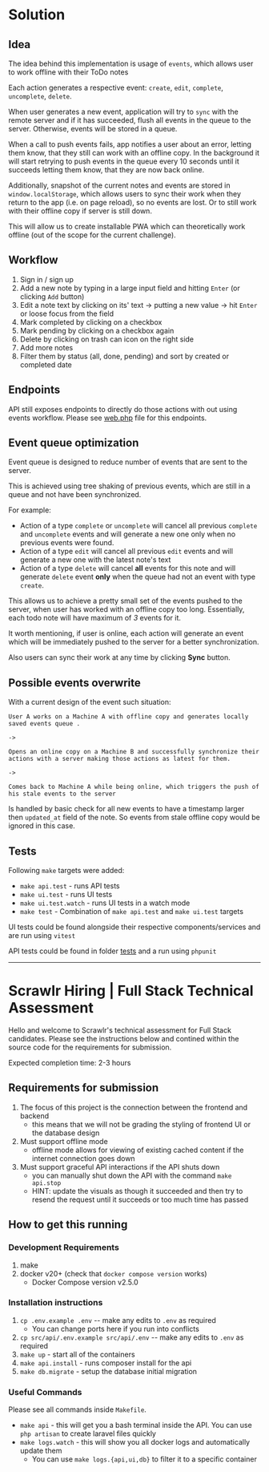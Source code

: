 # Solution


## Idea 
The idea behind this implementation is usage of `events`, which allows user to work offline with their ToDo notes

Each action generates a respective event: `create`, `edit`, `complete`, `uncomplete`, `delete`. 

When user generates a new event, application will try to `sync` with the remote server and if it has succeeded, flush all events in the queue to the server. Otherwise, events will be stored in a queue. 

When a call to push events fails, app notifies a user about an error, letting them know, that they still can work with an offline copy. In the background it will start retrying to push events in the queue every 10 seconds until it succeeds letting them know, that they are now back online.

Additionally, snapshot of the current notes and events are stored in `window.localStorage`, which allows users to sync their work when they return to the app (i.e. on page reload), so no events are lost. Or to still work with their offline copy if server is still down.

This will allow us to create installable PWA which can theoretically work offline (out of the scope for the current challenge).

## Workflow

1. Sign in / sign up
2. Add a new note by typing in a large input field and hitting `Enter` (or clicking `Add` button)
3. Edit a note text by clicking on its' text -> putting a new value -> hit `Enter` or loose focus from the field
4. Mark completed by clicking on a checkbox
5. Mark pending by clicking on a checkbox again
6. Delete by clicking on trash can icon on the right side
7. Add more notes
8. Filter them by status (all, done, pending) and sort by created or completed date

## Endpoints

API still exposes endpoints to directly do those actions with out using events workflow. Please see [web.php](src/api/routes/web.php) file for this endpoints.

## Event queue optimization

Event queue is designed to reduce number of events that are sent to the server.

This is achieved using tree shaking of previous events, which are still in a queue and not have been synchronized.

For example:

- Action of a type `complete` or `uncomplete` will cancel all previous `complete` and `uncomplete` events and will generate a new one only when no previous events were found.
- Action of a type `edit` will cancel all previous `edit` events and will generate a new one with the latest note's text
- Action of a type `delete` will cancel **all** events for this note and will generate `delete` event **only** when the queue had not an event with type `create`.

This allows us to achieve a pretty small set of the events pushed to the server, when user has worked with an offline copy too long. Essentially, each todo note will have maximum of *3* events for it.

It worth mentioning, if user is online, each action will generate an event which will be immediately pushed to the server for a better synchronization.

Also users can sync their work at any time by clicking **Sync** button.

## Possible events overwrite

With a current design of the event such situation:

```
User A works on a Machine A with offline copy and generates locally saved events queue .

-> 

Opens an online copy on a Machine B and successfully synchronize their actions with a server making those actions as latest for them.

-> 

Comes back to Machine A while being online, which triggers the push of his stale events to the server
```

Is handled by basic check for all new events to have a timestamp larger then `updated_at` field of the note. So events from stale offline copy would be ignored in this case.

## Tests

Following `make` targets were added:

- `make api.test` - runs API tests
- `make ui.test` - runs UI tests
- `make ui.test.watch` - runs UI tests in a watch mode
- `make test` - Combination of `make api.test` and `make ui.test` targets

UI tests could be found alongside their respective components/services and are run using `vitest`

API tests could be found in folder [tests](src/api/tests/) and a run using `phpunit`

---------

# Scrawlr Hiring | Full Stack Technical Assessment

Hello and welcome to Scrawlr's technical assessment for Full Stack candidates.
Please see the instructions below and contined within the source code for the requirements for submission.

Expected completion time: 2-3 hours

## Requirements for submission

1. The focus of this project is the connection between the frontend and backend
    - this means that we will not be grading the styling of frontend UI or the database design
2. Must support offline mode
    - offline mode allows for viewing of existing cached content if the internet connection goes down
3. Must support graceful API interactions if the API shuts down
    - you can manually shut down the API with the command `make api.stop`
    - HINT: update the visuals as though it succeeded and then try to resend the request until it succeeds
        or too much time has passed

## How to get this running

### Development Requirements

1. make
2. docker v20+ (check that `docker compose version` works)
    - Docker Compose version v2.5.0

### Installation instructions

1. `cp .env.example .env` -- make any edits to `.env` as required
    - You can change ports here if you run into conflicts
2. `cp src/api/.env.example src/api/.env` -- make any edits to `.env` as required
3. `make up` - start all of the containers
4. `make api.install` - runs composer install for the api
5. `make db.migrate` - setup the database initial migration

### Useful Commands

Please see all commands inside `Makefile`.

- `make api` - this will get you a bash terminal inside the API.
    You can use `php artisan` to create laravel files quickly
- `make logs.watch` - this will show you all docker logs and automatically update them
    - You can use `make logs.{api,ui,db}` to filter it to a specific container
